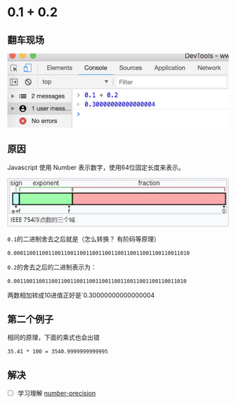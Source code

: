 # 0.1 + 0.2

## 翻车现场

![](<../../.gitbook/assets/image (150).png>)

## 原因

Javascript 使用 Number 表示数字，使用64位固定长度来表示。

![](<../../.gitbook/assets/image (151).png>)

`0.1`的二进制舍去之后就是（怎么转换？ 有阶码等原理）

```
0.00011001100110011001100110011001100110011001100110011010
```

`0.2`的舍去之后的二进制表示为：

```
0.0011001100110011001100110011001100110011001100110011010
```

两数相加转成10进值正好是\`0.30000000000000004

## 第二个例子

相同的原理，下面的乘式也会出错

```
35.41 * 100 = 3540.9999999999995
```

## 解决

* [ ] 学习理解 [number-precision](https://github.com/nefe/number-precision)

